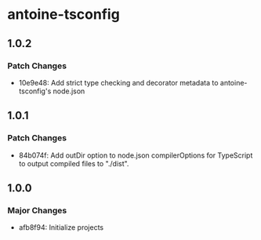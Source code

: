 # antoine-tsconfig

## 1.0.2

### Patch Changes

- 10e9e48: Add strict type checking and decorator metadata to antoine-tsconfig's node.json

## 1.0.1

### Patch Changes

- 84b074f: Add outDir option to node.json compilerOptions for TypeScript to output compiled files to "./dist".

## 1.0.0

### Major Changes

- afb8f94: Initialize projects
